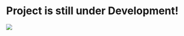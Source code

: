 # **Project is still under Development!**
<img src="https://media2.giphy.com/media/EIiJp9cQ3GeEU/giphy.gif">

